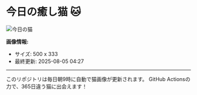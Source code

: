 # 今日の癒し猫 🐱

![今日の猫](https://cdn2.thecatapi.com/images/cap.jpg)

**画像情報:**
- サイズ: 500 x 333
- 最終更新: 2025-08-05 04:27

---

このリポジトリは毎日朝9時に自動で猫画像が更新されます。
GitHub Actionsの力で、365日違う猫に出会えます！
